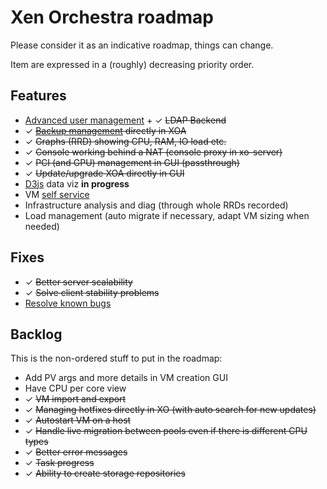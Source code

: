 # Xen Orchestra roadmap

Please consider it as an indicative roadmap, things can change.

Item are expressed in a (roughly) decreasing priority order.

## Features

- [Advanced user management](https://xen-orchestra.com/users-roles-in-xen-orchestra/) + ✓ ~~LDAP Backend~~
- ✓ ~~[Backup management](https://github.com/vatesfr/xo-web/issues/176) directly in XOA~~
- ✓ ~~Graphs (RRD) showing CPU, RAM, IO load etc.~~
- ✓ ~~Console working behind a NAT (console proxy in xo-server)~~
- ✓ ~~PCI (and GPU) management in GUI (passthrough)~~
- ✓ ~~Update/upgrade XOA directly in GUI~~
- [D3js](http://d3js.org) data viz **in progress**
- VM [self service](https://github.com/vatesfr/xo-web/issues/285)
- Infrastructure analysis and diag (through whole RRDs recorded)
- Load management (auto migrate if necessary, adapt VM sizing when needed)

## Fixes

- ✓ ~~Better server scalability~~
- ✓ ~~Solve client stability problems~~
- [Resolve known bugs](https://github.com/vatesfr/xo/blob/master/doc/known_bugs/README.md)

## Backlog

This is the non-ordered stuff to put in the roadmap:

- Add PV args and more details in VM creation GUI
- Have CPU per core view
- ✓ ~~VM import and export~~
- ✓ ~~Managing hotfixes directly in XO (with auto search for new updates)~~
- ✓ ~~Autostart VM on a host~~
- ✓ ~~Handle live migration between pools even if there is different CPU types~~
- ✓ ~~Better error messages~~
- ✓ ~~Task progress~~
- ✓ ~~Ability to create storage repositories~~
